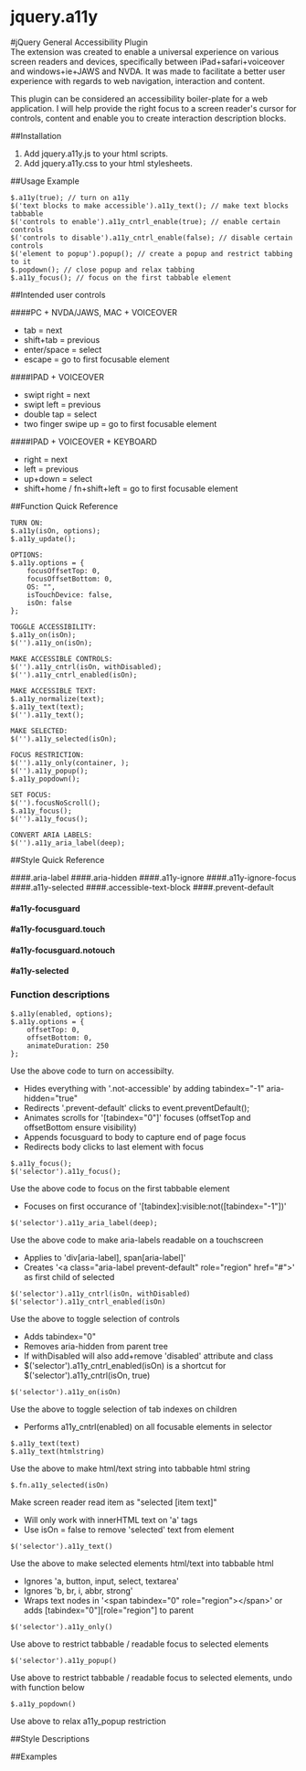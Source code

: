 jquery.a11y
============

#jQuery General Accessibility Plugin  
The extension was created to enable a universal experience on various screen readers and devices, specifically between iPad+safari+voiceover and windows+ie+JAWS and NVDA. It was made to facilitate a better user experience with regards to web navigation, interaction and content.  
  
This plugin can be considered an accessibility boiler-plate for a web application. I will help provide the right focus to a screen reader's cursor for controls, content and enable you to create interaction description blocks.


##Installation
1. Add jquery.a11y.js to your html scripts.  
2. Add jquery.a11y.css to your html stylesheets.  
    
  
  
##Usage Example
```
$.a11y(true); // turn on a11y
$('text blocks to make accessible').a11y_text(); // make text blocks tabbable
$('controls to enable').a11y_cntrl_enable(true); // enable certain controls
$('controls to disable').a11y_cntrl_enable(false); // disable certain controls  
$('element to popup').popup(); // create a popup and restrict tabbing to it
$.popdown(); // close popup and relax tabbing
$.a11y_focus(); // focus on the first tabbable element
```
  
  
##Intended user controls

####PC + NVDA/JAWS, MAC + VOICEOVER  
* tab = next  
* shift+tab = previous  
* enter/space = select  
* escape = go to first focusable element  
  
####IPAD + VOICEOVER
* swipt right = next  
* swipt left = previous  
* double tap = select  
* two finger swipe up = go to first focusable element  

####IPAD + VOICEOVER + KEYBOARD  
* right = next  
* left = previous  
* up+down = select  
* shift+home / fn+shift+left = go to first focusable element  
  
  
  
##Function Quick Reference
```
TURN ON:  
$.a11y(isOn, options);
$.a11y_update();

OPTIONS:
$.a11y.options = {
	focusOffsetTop: 0,
	focusOffsetBottom: 0,
	OS: "",
	isTouchDevice: false,
	isOn: false
};

TOGGLE ACCESSIBILITY:  
$.a11y_on(isOn);  
$('').a11y_on(isOn);  

MAKE ACCESSIBLE CONTROLS:  
$('').a11y_cntrl(isOn, withDisabled);
$('').a11y_cntrl_enabled(isOn);

MAKE ACCESSIBLE TEXT:  
$.a11y_normalize(text);
$.a11y_text(text);
$('').a11y_text();

MAKE SELECTED:
$('').a11y_selected(isOn);
  
FOCUS RESTRICTION:  
$('').a11y_only(container, );
$('').a11y_popup();
$.a11y_popdown();
  
SET FOCUS:  
$('').focusNoScroll();
$.a11y_focus();
$('').a11y_focus();
  
CONVERT ARIA LABELS:    
$('').a11y_aria_label(deep);
````
  
  
  
##Style Quick Reference

####.aria-label
####.aria-hidden
####.a11y-ignore
####.a11y-ignore-focus
####.a11y-selected
####.accessible-text-block
####.prevent-default
#### \#a11y-focusguard
#### \#a11y-focusguard.touch
#### \#a11y-focusguard.notouch
#### \#a11y-selected
  
  
  
### Function descriptions  

```
$.a11y(enabled, options);
$.a11y.options = {
	offsetTop: 0,
	offsetBottom: 0,
	animateDuration: 250
};
```
Use the above code to turn on accessibilty.  
* Hides everything with '.not-accessible' by adding tabindex="-1" aria-hidden="true"  
* Redirects '.prevent-default' clicks to event.preventDefault();  
* Animates scrolls for '[tabindex="0"]' focuses (offsetTop and offsetBottom ensure visibility)  
* Appends focusguard to body to capture end of page focus  
* Redirects body clicks to last element with focus  
  
  

```
$.a11y_focus();
$('selector').a11y_focus();
```
Use the above code to focus on the first tabbable element   
* Focuses on first occurance of '[tabindex]:visible:not([tabindex="-1"])'  
  
  

```
$('selector').a11y_aria_label(deep);
```
Use the above code to make aria-labels readable on a touchscreen  
* Applies to 'div[aria-label], span[aria-label]'  
* Creates '&lt;a class="aria-label prevent-default" role="region" href="#"&gt;' as first child of selected  
  
  

```
$('selector').a11y_cntrl(isOn, withDisabled)
$('selector').a11y_cntrl_enabled(isOn)
```
Use the above to toggle selection of controls  
* Adds tabindex="0"  
* Removes aria-hidden from parent tree   
* If withDisabled will also add+remove 'disabled' attribute and class
* $('selector').a11y_cntrl_enabled(isOn) is a shortcut for $('selector').a11y_cntrl(isOn, true) 
  
  
```
$('selector').a11y_on(isOn)
```
Use the above to toggle selection of tab indexes on children  
* Performs a11y_cntrl(enabled) on all focusable elements in selector
  
  
  
  
  
```
$.a11y_text(text)
$.a11y_text(htmlstring)
```
Use the above to make html/text string into tabbable html string  
  
   
```
$.fn.a11y_selected(isOn)
```
Make screen reader read item as "selected [item text]"  
* Will only work with innerHTML text on 'a' tags  
* Use isOn = false to remove 'selected' text from element
  

```
$('selector').a11y_text()
```
Use the above to make selected elements html/text into tabbable html  
* Ignores 'a, button, input, select, textarea'  
* Ignores 'b, br, i, abbr, strong'  
* Wraps text nodes in '&lt;span tabindex="0" role="region"&gt;&lt;/span&gt;' or adds [tabindex="0"][role="region"] to parent    
  
  
```
$('selector').a11y_only()
```
Use above to restrict tabbable / readable focus to selected elements  
  
  
```
$('selector').a11y_popup()
```
Use above to restrict tabbable / readable focus to selected elements, undo with function below  
  
  
```
$.a11y_popdown()
```
Use above to relax a11y_popup restriction  
  
  
  
##Style Descriptions
  
  
  
##Examples

